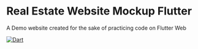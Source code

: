 # Real Estate Website Mockup Flutter
 A Demo website created for the sake of practicing code on Flutter Web

[![Dart](https://github.com/Luismi74/Real-Estate-Website-Mockup-Flutter/actions/workflows/codeql.yml/badge.svg)](https://github.com/Luismi74/Real-Estate-Website-Mockup-Flutter/actions/workflows/codeql.yml)
